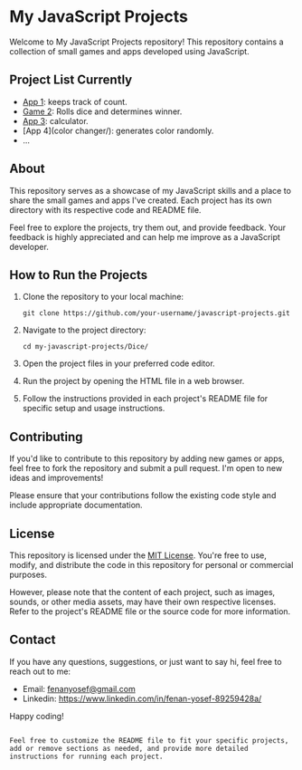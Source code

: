 # My JavaScript Projects

Welcome to My JavaScript Projects repository! This repository contains a collection of small games and apps developed using JavaScript.

## Project List Currently

- [App 1](counter/): keeps track of count.
- [Game 2](Dice/): Rolls dice and determines winner.
- [App 3](calculator/): calculator.
- [App 4](color changer/): generates color randomly.
- ...

## About

This repository serves as a showcase of my JavaScript skills and a place to share the small games and apps I've created. Each project has its own directory with its respective code and README file.

Feel free to explore the projects, try them out, and provide feedback. Your feedback is highly appreciated and can help me improve as a JavaScript developer.

## How to Run the Projects

1. Clone the repository to your local machine:

   ```shell
   git clone https://github.com/your-username/javascript-projects.git
   ```

2. Navigate to the project directory:

   ```shell
   cd my-javascript-projects/Dice/
   ```

3. Open the project files in your preferred code editor.

4. Run the project by opening the HTML file in a web browser.

5. Follow the instructions provided in each project's README file for specific setup and usage instructions.

## Contributing

If you'd like to contribute to this repository by adding new games or apps, feel free to fork the repository and submit a pull request. I'm open to new ideas and improvements!

Please ensure that your contributions follow the existing code style and include appropriate documentation.

## License

This repository is licensed under the [MIT License](LICENSE). You're free to use, modify, and distribute the code in this repository for personal or commercial purposes.

However, please note that the content of each project, such as images, sounds, or other media assets, may have their own respective licenses. Refer to the project's README file or the source code for more information.

## Contact

If you have any questions, suggestions, or just want to say hi, feel free to reach out to me:

- Email: fenanyosef@gmail.com
- Linkedin: https://www.linkedin.com/in/fenan-yosef-89259428a/

Happy coding!
```

Feel free to customize the README file to fit your specific projects, add or remove sections as needed, and provide more detailed instructions for running each project.
